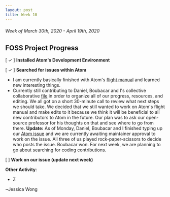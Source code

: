```yaml
---
layout: post
title: Week 10
---
```


###### Week of March 30th, 2020 - April 19th, 2020 

## FOSS Project Progress

[ ✓ ] **Installed Atom's Development Environment** 

[ ✓ ] **Searched for issues within Atom**
- I am currently basically finished with Atom's [flight manual](https://flight-manual.atom.io/hacking-atom/sections/handling-uris/) and learned new interesting things.
- Currently still contributing to Daniel, Boubacar and I's collective collaborative [file](https://hackmd.io/C_2OEnduSSa5FlCZ7x1fUQ?both) in order to organize all of our progress, resources, and editing. We all got on a short 30-minute call to review what next steps we should take. We decided that we still wanted to work on Atom's flight manual and make edits to it because we think it will be beneficial to all new contributors to Atom in the future. Our plan was to ask our open-source professor for his thoughts on that and see where to go from there. **Update:** As of Monday, Daniel, Boubacar and I finished typing up our [Atom issue](https://github.com/atom/flight-manual.atom.io/issues/608) and we are currently awaiting maintainer approval to work on the issue. All three of us played rock-paper-scissors to decide who posts the issue. Boubacar won. For next week, we are planning to go about searching for coding contributions.

[ ] **Work on our issue (update next week)**

**Other Activity**: 
- Z

~Jessica Wong